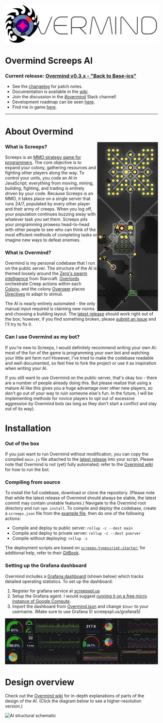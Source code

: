 ![](/assets/img/OvermindLogo.png)

# Overmind Screeps AI

### Current release: [Overmind v0.3.x - "Back to Base-ics"](https://github.com/bencbartlett/Overmind/releases)

- See the [changelog](https://github.com/bencbartlett/Overmind/blob/master/CHANGELOG.md) for patch notes.
- Documentation is available in the [wiki](https://github.com/bencbartlett/Overmind/wiki).
- Join the discussion in the [#overmind](https://screeps.slack.com/messages/overmind) Slack channel!
- Development roadmap can be seen [here](https://github.com/bencbartlett/Overmind/projects/1).
- Find me in game [here](https://screeps.com/a/#!/profile/Muon).

---

# About Overmind

<img align="right" src="/assets/img/exampleRoomBanner.png" width=200>

### What is Screeps?

Screeps is an [MMO strategy game for programmers](https://screeps.com/). The core objective is to expand your colony, gathering resources and fighting other players along the way. To control your units, you code an AI in JavaScript; everything from moving, mining, building, fighting, and trading is entirely driven by your code. Because Screeps is an MMO, it takes place on a single server that runs 24/7, populated by every other player and their army of creeps. When you log off, your population continues buzzing away with whatever task you set them. Screeps pits your programming prowess head-to-head with other people to see who can think of the most efficient methods of completing tasks or imagine new ways to defeat enemies.

### What is Overmind?

Overmind is my personal codebase that I run on the public server. The structure of the AI is themed loosely around the [Zerg's swarm intelligence](http://starcraft.wikia.com/wiki/Overlord) from Starcraft. [Overlords](https://github.com/bencbartlett/Overmind/blob/master/src/overlords/Overlord.ts) orchestrate Creep actions within each [Colony](https://github.com/bencbartlett/Overmind/blob/master/src/Colony.ts), and the colony [Overseer](https://github.com/bencbartlett/Overmind/blob/master/src/Overseer.ts) places [Directives](https://github.com/bencbartlett/Overmind/blob/master/src/directives/Directive.ts) to adapt to stimuli.

The AI is nearly entirely automated - the only manual input required is claiming new rooms and choosing a building layout. The [latest release](https://github.com/bencbartlett/Overmind/releases) should work right out of the box; however, if you find something broken, please [submit an issue](https://github.com/bencbartlett/Overmind/issues/new) and I'll try to fix it.

### Can I use Overmind as my bot?
If you're new to Screeps, I would definitely recommend writing your own AI: most of the fun of the game is programming your own bot and watching your little ant farm run! However, I've tried to make the codebase readable and well-documented, so feel free to fork the project or use it as inspiration when writing your AI.

If you still want to use Overmind on the public server, that's okay too - there are a number of people already doing this. But please realize that using a mature AI like this gives you a huge advantage over other new players, so don't go out of your way to ruin someone else's fun. In the future, I will be implementing methods for novice players to opt out of excessive aggression by Overmind bots (as long as they don't start a conflict and stay out of its way).

# Installation

### Out of the box
If you just want to run Overmind without modification, you can copy the compiled `main.js` file attached to the [latest release](https://github.com/bencbartlett/Overmind/releases) into your script. Please note that Overmind is not (yet) fully automated; refer to the [Overmind wiki](https://github.com/bencbartlett/Overmind/wiki) for how to run the bot.

### Compiling from source
To install the full codebase, download or clone the repository. (Please note that while the latest release of Overmind should always be stable, the latest commit may contain unstable features.) Navigate to the Overmind root directory and run ```npm install```. To compile and deploy the codebase, create a `screeps.json` file from the [example file](https://github.com/bencbartlett/Overmind/blob/master/screeps.example.json), then do one of the following actions:

- Compile and deploy to public server: `rollup -c --dest main`
- Compile and deploy to private server: `rollup -c --dest pserver`
- Compile without deploying: `rollup -c`

The deployment scripts are based on [`screeps-typescript-starter`](https://github.com/screepers/screeps-typescript-starter); for additional help, refer to their [GitBook](https://screepers.gitbooks.io/screeps-typescript-starter/getting-started/deploying.html).

### Setting up the Grafana dashboard

Overmind includes a [Grafana dashboard](https://github.com/bencbartlett/Overmind/tree/master/assets/Grafana%20Dashboards) (shown below) which tracks detailed operating statistics. To set up the dashboard:

1. Register for grafana service at [screepspl.us](https://screepspl.us/services/grafana)
2. Setup the Grafana agent. I would suggest [running it on a free micro instance of Google Compute](https://github.com/bonzaiferroni/bonzAI/wiki/Screepspl.us-agent-with-Compute-Engine).
3. Import the dashboard from [Overmind.json](https://github.com/bencbartlett/Overmind/blob/master/assets/Grafana%20Dashboards/Overmind.json) and change `$User` to your username. (Make sure to use Grafana 5! screepspl.us/grafana5)

![](/assets/img/dashboard_compacted_2.png)

# Design overview

Check out the [Overmind wiki](https://github.com/bencbartlett/Overmind/wiki) for in-depth explanations of parts of the design of the AI. (Click the diagram below to see a higher-resolution version.)

![[AI structural schematic](/assets/AIdiagram.png)](https://raw.githubusercontent.com/bencbartlett/Overmind/master/assets/img/AIdiagram.png)


